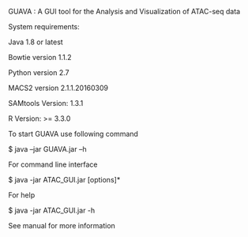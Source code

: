 GUAVA : A GUI tool for the Analysis and Visualization of ATAC-seq data


System requirements:

  Java 1.8 or latest
  
  Bowtie version 1.1.2
  
  Python version 2.7
  
  MACS2 version 2.1.1.20160309
  
  SAMtools Version: 1.3.1
  
  R Version: >= 3.3.0
  
  

To start GUAVA use following command

  $	java –jar GUAVA.jar –h



For command line interface

  $ java -jar ATAC_GUI.jar [options]*
  
  
  
For help

  $ java -jar ATAC_GUI.jar -h 



See manual for more information
